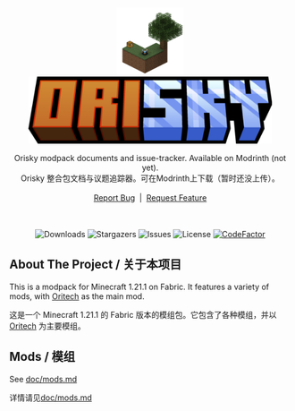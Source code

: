 <br/>
<p align="center">
  <a href="https://github.com/OriskyDev/Orisky">
    <img src="https://github.com/OriskyDev/Orisky/blob/main/doc/icon.png?raw=true" alt="Logo" height="120">
    <img src="https://github.com/OriskyDev/Orisky/blob/main/asset/title.png?raw=true" alt="title" height="120">
  </a>
  <!-- TODO:banner png, see OriskyDev/Orisky#2 -->

<div align="center">
  Orisky modpack documents and issue-tracker. Available on Modrinth (not yet).</br>
  Orisky 整合包文档与议题追踪器。可在Modrinth上下载（暂时还没上传）。
  </br>
  </br>
  <a href="https://github.com/OriskyDev/Orisky/issues">Report Bug</a>
  &nbsp;|&nbsp;
  <a href="https://github.com/OriskyDev/Orisky/issues">Request Feature</a>
  </br>
  </br>
  </br>

  ![Downloads](https://img.shields.io/github/downloads/OriskyDev/Orisky/total) ![Stargazers](https://img.shields.io/github/stars/OriskyDev/Orisky?style=social) ![Issues](https://img.shields.io/github/issues/OriskyDev/Orisky) ![License](https://img.shields.io/github/license/OriskyDev/Orisky) [![CodeFactor](https://www.codefactor.io/repository/github/oriskydev/orisky/badge)](https://www.codefactor.io/repository/github/oriskydev/orisky)


  
</div>


## About The Project / 关于本项目

This is a modpack for Minecraft 1.21.1 on Fabric. It features a variety of mods, with [Oritech](https://github.com/Rearth/Oritech) as the main mod.

这是一个 Minecraft 1.21.1 的 Fabric 版本的模组包。它包含了各种模组，并以 [Oritech](https://github.com/Rearth/Oritech) 为主要模组。

## Mods / 模组

See [doc/mods.md](doc/mods.md)

详情请见[doc/mods.md](doc/mods.md)
